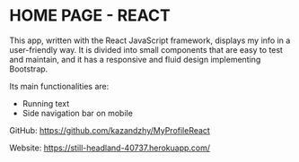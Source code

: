 # HOME PAGE - REACT

This app, written with the React JavaScript framework, displays my info in a user-friendly way. It is divided into small components that are easy to test and maintain, and it has a responsive and fluid design implementing Bootstrap.

Its main functionalities are:
- Running text
- Side navigation bar on mobile

GitHub: https://github.com/kazandzhy/MyProfileReact

Website: https://still-headland-40737.herokuapp.com/
